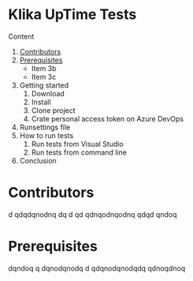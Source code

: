 # Klika UpTime Tests

Content
1.  [Contributors](#Contributors)
2.  [Prerequisites](#Prerequisites)
    *  Item 3b
    *  Item 3c
3.  Getting started
    1.  Download
    2.  Install
    3.   Clone project
    4.   Crate personal access token on Azure DevOps
4.  Runsettings file
5.  How to run tests
    1.  Run tests from Visual Studio     
    2.  Run tests from command line
6.  Conclusion


# Contributors 
d
qdqdqnodnq
dq
d
qd
qdnqodnqodnq
qdqd
qndoq
# Prerequisites
dqndoq
q
dqnodqnodq
d
qdqnodqnodqdq
qdnoqdnoq
      

